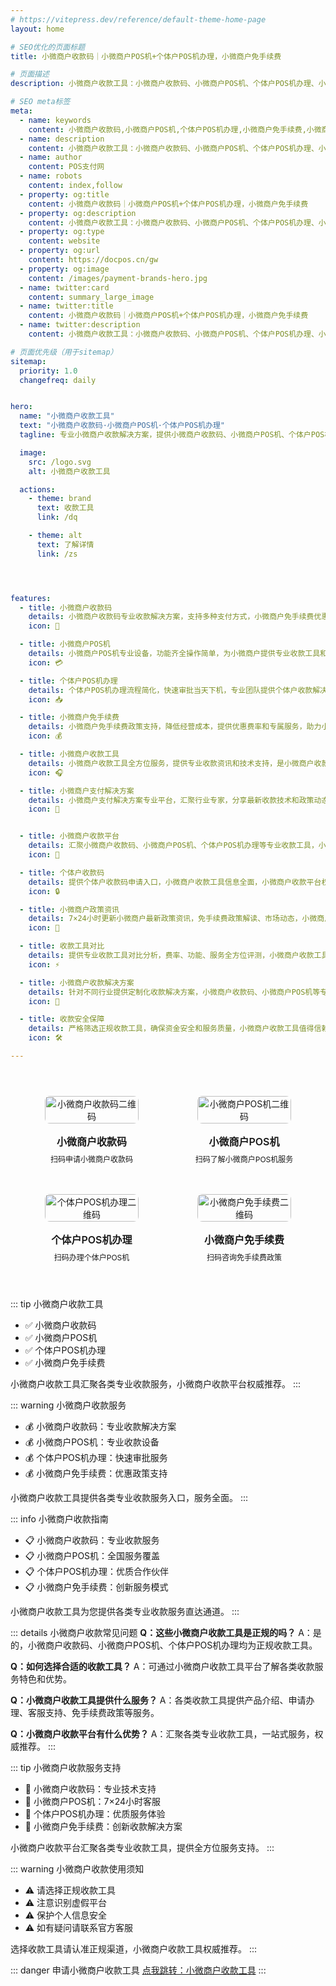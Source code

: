 ```yaml
---
# https://vitepress.dev/reference/default-theme-home-page
layout: home

# SEO优化的页面标题
title: 小微商户收款码｜小微商户POS机+个体户POS机办理，小微商户免手续费

# 页面描述
description: 小微商户收款工具：小微商户收款码、小微商户POS机、个体户POS机办理、小微商户免手续费，专业小微商户收款解决方案权威推荐！

# SEO meta标签
meta:
  - name: keywords
    content: 小微商户收款码,小微商户POS机,个体户POS机办理,小微商户免手续费,小微商户收款工具,小微商户支付解决方案,个体户收款码,小微商户收款平台
  - name: description
    content: 小微商户收款工具：小微商户收款码、小微商户POS机、个体户POS机办理、小微商户免手续费，专业小微商户收款解决方案权威推荐！
  - name: author
    content: POS支付网
  - name: robots
    content: index,follow
  - property: og:title
    content: 小微商户收款码｜小微商户POS机+个体户POS机办理，小微商户免手续费
  - property: og:description
    content: 小微商户收款工具：小微商户收款码、小微商户POS机、个体户POS机办理、小微商户免手续费，专业小微商户收款解决方案权威推荐！
  - property: og:type
    content: website
  - property: og:url
    content: https://docpos.cn/gw
  - property: og:image
    content: /images/payment-brands-hero.jpg
  - name: twitter:card
    content: summary_large_image
  - name: twitter:title
    content: 小微商户收款码｜小微商户POS机+个体户POS机办理，小微商户免手续费
  - name: twitter:description
    content: 小微商户收款工具：小微商户收款码、小微商户POS机、个体户POS机办理、小微商户免手续费，专业小微商户收款解决方案权威推荐！

# 页面优先级（用于sitemap）
sitemap:
  priority: 1.0
  changefreq: daily


hero:
  name: "小微商户收款工具"
  text: "小微商户收款码·小微商户POS机·个体户POS机办理"
  tagline: 专业小微商户收款解决方案，提供小微商户收款码、小微商户POS机、个体户POS机办理、小微商户免手续费等服务

  image:
    src: /logo.svg
    alt: 小微商户收款工具

  actions:
    - theme: brand
      text: 收款工具
      link: /dq

    - theme: alt
      text: 了解详情
      link: /zs




features:
  - title: 小微商户收款码
    details: 小微商户收款码专业收款解决方案，支持多种支付方式，小微商户免手续费优惠政策，收款便捷高效。
    icon: 📱

  - title: 小微商户POS机
    details: 小微商户POS机专业设备，功能齐全操作简单，为小微商户提供专业收款工具和技术支持。
    icon: 💳

  - title: 个体户POS机办理
    details: 个体户POS机办理流程简化，快速审批当天下机，专业团队提供个体户收款解决方案。
    icon: 📥

  - title: 小微商户免手续费
    details: 小微商户免手续费政策支持，降低经营成本，提供优惠费率和专属服务，助力小微商户发展。
    icon: 💰

  - title: 小微商户收款工具
    details: 小微商户收款工具全方位服务，提供专业收款资讯和技术支持，是小微商户收款服务权威平台。
    icon: 🎧

  - title: 小微商户支付解决方案
    details: 小微商户支付解决方案专业平台，汇聚行业专家，分享最新收款技术和政策动态。
    icon: 🤝


  - title: 小微商户收款平台
    details: 汇聚小微商户收款码、小微商户POS机、个体户POS机办理等专业收款工具，小微商户收款工具一站式服务。
    icon: 💸

  - title: 个体户收款码
    details: 提供个体户收款码申请入口，小微商户收款工具信息全面，小微商户收款平台权威推荐。
    icon: 🔒

  - title: 小微商户政策资讯
    details: 7×24小时更新小微商户最新政策资讯，免手续费政策解读、市场动态，小微商户收款工具专业分析。
    icon: 🏪

  - title: 收款工具对比
    details: 提供专业收款工具对比分析，费率、功能、服务全方位评测，小微商户收款工具客观评价。
    icon: ⚡

  - title: 小微商户收款解决方案
    details: 针对不同行业提供定制化收款解决方案，小微商户收款码、小微商户POS机等专业服务。
    icon: 🔄

  - title: 收款安全保障
    details: 严格筛选正规收款工具，确保资金安全和服务质量，小微商户收款工具值得信赖。
    icon: 🛠️

---
```


<div class="qrcode-container">  <div class="qrcode-card">
    <img src="/images/qq.png" alt="小微商户收款码二维码" class="qrcode-image">
    <div class="qrcode-content">
      <h3>小微商户收款码</h3>
      <p>扫码申请小微商户收款码</p>
    </div>
  </div>

  <div class="qrcode-card">
    <img src="/images/qqq.png" alt="小微商户POS机二维码" class="qrcode-image">
    <div class="qrcode-content">
      <h3>小微商户POS机</h3>
      <p>扫码了解小微商户POS机服务</p>
    </div>
  </div>

  <div class="qrcode-card">
    <img src="/images/wx.png" alt="个体户POS机办理二维码" class="qrcode-image">
    <div class="qrcode-content">
      <h3>个体户POS机办理</h3>
      <p>扫码办理个体户POS机</p>
    </div>
  </div>

  <div class="qrcode-card">
    <img src="/images/gzh.jpg" alt="小微商户免手续费二维码" class="qrcode-image">
    <div class="qrcode-content">
      <h3>小微商户免手续费</h3>
      <p>扫码咨询免手续费政策</p>
    </div>
  </div>
</div>

<style>
.qrcode-container {
  display: grid;
  grid-template-columns: repeat(auto-fit, minmax(250px, 1fr));
  gap: 24px;
  margin: 40px auto;
  max-width: 1400px;
  padding: 0 20px;
}

.qrcode-card {
  background: var(--vp-c-bg-soft);
  border-radius: 12px;
  padding: 24px;
  text-align: center;
  transition: all 0.3s ease;
  border: 1px solid var(--vp-c-divider);
  display: flex;
  flex-direction: column;
  align-items: center;
}

.qrcode-card:hover {
  transform: translateY(-5px);
  box-shadow: var(--vp-shadow-2);
  border-color: var(--vp-c-brand);
}

.qrcode-image {
  width: 100%;
  max-width: 200px;
  border-radius: 8px;
  margin-bottom: 16px;
}

.qrcode-content h3 {
  margin: 0;
  font-size: 18px;
  font-weight: 600;
  color: var(--vp-c-text-1);
}

.qrcode-content p {
  margin: 8px 0 0;
  font-size: 14px;
  color: var(--vp-c-text-2);
}

@media (max-width: 1024px) {
  .qrcode-container {
    grid-template-columns: repeat(2, 1fr);
    gap: 16px;
    padding: 0 16px;
  }

  .qrcode-card {
    padding: 16px;
  }

  .qrcode-image {
    max-width: 150px;
  }

  .qrcode-content h3 {
    font-size: 16px;
  }

  .qrcode-content p {
    font-size: 12px;
  }
}

@media (max-width: 768px) {
  .qrcode-container {
    gap: 12px;
    padding: 0 12px;
  }

  .qrcode-card {
    padding: 12px;
  }

  .qrcode-image {
    max-width: 120px;
  }
}
</style>


::: tip 小微商户收款工具
- ✅ 小微商户收款码
- ✅ 小微商户POS机
- ✅ 个体户POS机办理
- ✅ 小微商户免手续费

小微商户收款工具汇聚各类专业收款服务，小微商户收款平台权威推荐。
:::

::: warning 小微商户收款服务
- 💰 小微商户收款码：专业收款解决方案
- 💰 小微商户POS机：专业收款设备
- 💰 个体户POS机办理：快速审批服务
- 💰 小微商户免手续费：优惠政策支持

小微商户收款工具提供各类专业收款服务入口，服务全面。
:::

::: info 小微商户收款指南
- 📋 小微商户收款码：专业收款服务
- 📋 小微商户POS机：全国服务覆盖
- 📋 个体户POS机办理：优质合作伙伴
- 📋 小微商户免手续费：创新服务模式

小微商户收款工具为您提供各类专业收款服务直达通道。
:::

::: details 小微商户收款常见问题
**Q：这些小微商户收款工具是正规的吗？**
A：是的，小微商户收款码、小微商户POS机、个体户POS机办理均为正规收款工具。

**Q：如何选择合适的收款工具？**
A：可通过小微商户收款工具平台了解各类收款服务特色和优势。

**Q：小微商户收款工具提供什么服务？**
A：各类收款工具提供产品介绍、申请办理、客服支持、免手续费政策等服务。

**Q：小微商户收款平台有什么优势？**
A：汇聚各类专业收款工具，一站式服务，权威推荐。
:::

::: tip 小微商户收款服务支持
- 🤝 小微商户收款码：专业技术支持
- 🤝 小微商户POS机：7×24小时客服
- 🤝 个体户POS机办理：优质服务体验
- 🤝 小微商户免手续费：创新收款解决方案

小微商户收款平台汇聚各类专业收款工具，提供全方位服务支持。
:::

::: warning 小微商户收款使用须知
- ⚠️ 请选择正规收款工具
- ⚠️ 注意识别虚假平台
- ⚠️ 保护个人信息安全
- ⚠️ 如有疑问请联系官方客服

选择收款工具请认准正规渠道，小微商户收款工具权威推荐。
:::

::: danger 申请小微商户收款工具
 [点我跳转：小微商户收款工具](https://merch.PaYphp.cn)
 :::
